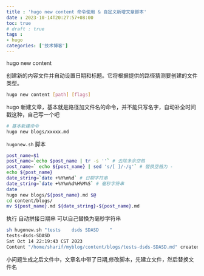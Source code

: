 ```yaml
---
title : 'hugo new content 命令使用 & 自定义新增文章脚本'
date : 2023-10-14T20:27:57+08:00
toc: true
# draft : true
tags :
- hugo
categories: ['技术博客']
---
```

hugo new content

创建新的内容文件并自动设置日期和标题。它将根据提供的路径猜测要创建的文件类型。

```bash
hugo new content [path] [flags]
```

hugo 新建文章，基本就是路径加文件名的命令，并不能只写名字，自动补全时间戳这种，自己写一个吧


```bash
# 基本新建命令
hugo new blogs/xxxxx.md
```
`hugonew.sh` 脚本
``` bash 
post_name=$1
post_name=`echo $post_name | tr -s ''` # 去除多余空格
post_name=` echo ${post_name} | sed 's/[ ]/-/g'` # 替换空格为 - 
echo ${post_name}
date_string=`date +%Y%m%d` # 日期字符串
date_string=`date +%Y%m%d%H%M%S` # 毫秒字符串
date
hugo new blogs/${post_name}.md $@
cd content/blogs/
mv ${post_name}.md ${date_string}-${post_name}.md
```
执行 自动拼接日期串 可以自己替换为毫秒字符串

```bash
sh hugonew.sh "tests    dsds SDASD    "
tests-dsds-SDASD
Sat Oct 14 22:19:43 CST 2023
Content "/home/sharif/myblog/content/blogs/tests-dsds-SDASD.md" created
```

小问题生成之后文件中，文章名中带了日期,修改脚本，先建立文件，然后替换文件名
